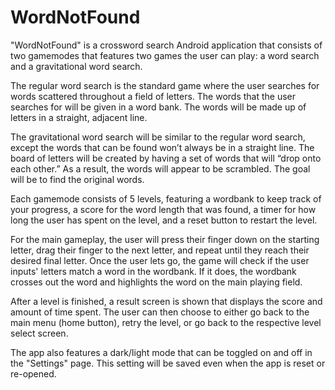 # WordNotFound

"WordNotFound" is a crossword search Android application that consists of two gamemodes that features two games the user can play: a word search and a gravitational word search. 

The regular word search is the standard game where the user searches for words scattered throughout a field of letters. The words that the user searches for will be given in a word bank. The words will be made up of letters in a straight, adjacent line.

The gravitational word search will be similar to the regular word search, except the words that can be found won’t always be in a straight line. The board of letters will be created by having a set of words that will “drop onto each other.” As a result, the words will appear to be scrambled. The goal will be to find the original words.

Each gamemode consists of 5 levels, featuring a wordbank to keep track of your progress, a score for the word length that was found, a timer for how long the user has spent on the level, and a reset button to restart the level.

For the main gameplay, the user will press their finger down on the starting letter, drag their finger to the next letter, and repeat until they reach their desired final letter. Once the user lets go, the game will check if the user inputs' letters match a word in the wordbank. If it does, the wordbank crosses out the word and highlights the word on the main playing field.

After a level is finished, a result screen is shown that displays the score and amount of time spent. The user can then choose to either go back to the main menu (home button), retry the level, or go back to the respective level select screen.

The app also features a dark/light mode that can be toggled on and off in the "Settings" page. This setting will be saved even when the app is reset or re-opened.
